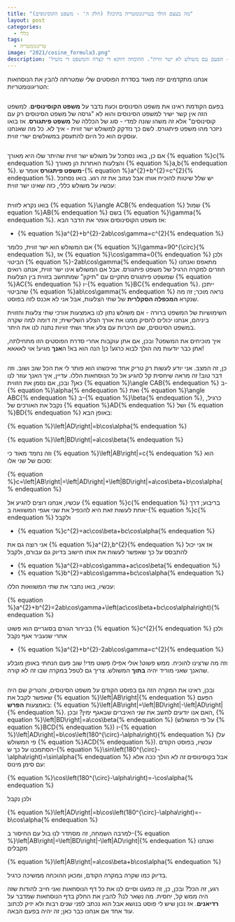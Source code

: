 ```yaml
---
title: "מה בעצם הולך בטריגונומטריה בתיכון? (חלק ה' - משפט הקוסינוסים)"
layout: post
categories:
  - כללי
tags:
  - טריגונומטריה
image: "2021/cosine_formula3.png"
description: 'משפט הקוסינוסים הוא לא "משפט הסינוסים 2 - הנקמה" אלא יותר "משפט פיתגורס 2 - הפעם עם משולש לא ישר זווית". ההוכחה דווקא די קצרה והמשפט די מועיל'
---
```


אנחנו מתקדמים יפה מאוד בסדרת הפוסטים שלי שמטרתה להבין את הנוסחאות הטריגונומטריות:

<img src="{{site.baseurl}}{{site.post_images}}/2021/trigo_formulas.png" alt=""/>

בפעם הקודמת ראינו את משפט הסינוסים וכעת נדבר על <strong>משפט הקוסינוסים</strong>. למשפט הזה אין קשר ישיר למשפט הסינוסים והוא לא "גרסה של משפט הסינוסים רק עם קוסינוסים" אלא זה משהו שונה למדי - סוג של הכללה של <strong>משפט פיתגורס</strong>. אז בואו ניזכר מהו משפט פיתגורס. לשם כך נזדקק למשולש ישר זווית - איך לא. כל מה שאנחנו עוסקים הוא כל היום להתעסק במשולשים ישרי זווית.

<img src="{{site.baseurl}}{{site.post_images}}/2021/cosine_formula1.png" alt=""/>

אם כן, בואו נסתכל על משולש ישר זווית שהיתר שלו היא מאורך {% equation %}c{% endequation %} והצלעות האחרות הן מאורך {% equation %}a,b{% endequation %}. <strong>משפט פיתגורס</strong> אומר ש-{% equation %}a^{2}+b^{2}=c^{2}{% endequation %}. יש שלל שיטות להוכיח אותו אבל נעזוב את זה רגע. בואו נסתכל עכשיו על משולש כללי, כזה שאינו ישר זווית:

<img src="{{site.baseurl}}{{site.post_images}}/2021/cosine_formula2.png" alt=""/>

בואו נקרא לזווית {% equation %}\angle ACB{% endequation %} שמול {% equation %}AB{% endequation %} בשם {% equation %}\gamma{% endequation %}. אז משפט הקוסינוסים אומר את הדבר הבא:

<ul> <li>{% equation %}a^{2}+b^{2}-2ab\cos\gamma=c^{2}{% endequation %}</li>

</ul>

אם המשולש הוא ישר זווית, כלומר {% equation %}\gamma=90^{\circ}{% endequation %}, אז {% equation %}\cos\gamma=0{% endequation %} ולכן הביטוי {% equation %}-2ab\cos\gamma{% endequation %} מתאפס ואנחנו חוזרים למקרה הרגיל של משפט פיתגורס. אבל אם המשולש אינו ישר זווית, אנחנו רואים שמשפט פיתגורס מתקיים עם "תיקון" שמתחשב בזווית בין הצלעות {% equation %}AC{% endequation %} ו-{% equation %}BC{% endequation %}. ייתכן שהביטוי {% equation %}ab\cos\gamma{% endequation %} נראה מוכר; זה מה שנקרא <strong>המכפלה הסקלרית</strong> של שתי הצלעות, אבל אני לא אכנס לזה בפוסט.

השימושיות של המשפט ברורה - אם משולש נתון לנו באמצעות אורכי שתי צלעות והזווית ביניהם, אנחנו יכולים להסיק ממנו את אורך הצלע השלישית; זה דומה למה שקרה במשפט הסינוסים, שם היכרות עם צלע אחד ושתי זוויות נתנה לנו את היתר.

איך מוכיחים את המשפט? ובכן, אם אתן עוקבות אחרי סדרת הפוסטים הזו מתחילתה, אתן כבר יודעות מה הולך לבוא כרגע! כן! הנה הוא בא! ה<strong>אנך</strong> מגיע! אוי לאאאא!

<img src="{{site.baseurl}}{{site.post_images}}/2021/cosine_formula3.png" alt=""/>

כן, זה המצב. אני יודע לעשות רק טריק אחד ואיכשהו הוא פותר לי את הכל שוב ושוב. וזה דבר טוב! זה מראה שיחסית קל להגיע אל כל הנוסחאות הללו. עדיין, איך האנך עוזר לנו כאן? ובכן, אם נסמן את הזווית {% equation %}\angle CAB{% endequation %} ב-{% equation %}\alpha{% endequation %} ואת {% equation %}\angle ABC{% endequation %} ב-{% equation %}\beta{% endequation %}, כרגיל, נקבל את האורכים של {% equation %}AD{% endequation %} ושל {% equation %}BD{% endequation %} באופן הבא:

{% equation %}\left|AD\right|=b\cos\alpha{% endequation %}

{% equation %}\left|BD\right|=a\cos\beta{% endequation %}

וזה נחמד מאוד כי {% equation %}\left|AB\right|=c{% endequation %} הוא סכום של שני אלו:

{% equation %}c=\left|AB\right|=\left|AD\right|+\left|BD\right|=a\cos\beta+b\cos\alpha{% endequation %}

עכשיו, אנחנו רוצים להגיע אל {% equation %}c{% endequation %} בריבוע; דרך אחת לעשות זאת היא להכפיל את שני אגפי המשוואה ב-{% equation %}c{% endequation %} ולקבל

<ul> <li>{% equation %}c^{2}=ac\cos\beta+bc\cos\alpha{% endequation %}</li>

</ul>

אני רוצה גם את {% equation %}a^{2},b^{2}{% endequation %} אז אני יכול להתבסס על כך שאפשר לעשות את אותו חישוב בדיוק גם עבורם, ולקבל

<ul> <li>{% equation %}a^{2}=ab\cos\gamma+ac\cos\beta{% endequation %}</li>


<li>{% equation %}b^{2}=ab\cos\gamma+bc\cos\alpha{% endequation %}</li>

</ul>

עכשיו, בואו נחבר את שתי המשוואות הללו:

{% equation %}a^{2}+b^{2}=2ab\cos\gamma+\left(ac\cos\beta+bc\cos\alpha\right){% endequation %}

בבירור הגורם בסוגריים הוא פשוט {% equation %}c^{2}{% endequation %} ולכן אחרי שנעביר אגף נקבל

<ul> <li>{% equation %}a^{2}+b^{2}-2ab\cos\gamma=c^{2}{% endequation %}</li>

</ul>

וזה מה שרצינו להוכיח. ממש פשוט! אולי אפילו פשוט מדי! שוב פעם הנחתי באופן מובלע שהאנך שאני מוריד יהיה <strong>בתוך</strong> המשולש. צריך גם לטפל במקרה שבו זה לא קורה.

<img src="{{site.baseurl}}{{site.post_images}}/2021/cosine_formula4.png" alt=""/>

ובכן, ראינו את המקרה הזה גם בפוסט הקודם על משפט הסינוסים, והטריק שם היה שאפשר לקבל את {% equation %}\left|AB\right|{% endequation %} הפעם באמצעות <strong>הפרש</strong>: {% equation %}\left|AB\right|=\left|BD\right|-\left|AD\right|{% endequation %}. האם אנו יודעים לחשב את שני האיברים שבאגף ימין? ובכן, {% equation %}\left|BD\right|=a\cos\beta{% endequation %} (על פי המשולש {% equation %}BCD{% endequation %}) ו-{% equation %}\left|AD\right|=b\cos\left(180^{\circ}-\alpha\right){% endequation %} (על פי המשולש {% equation %}ACD{% endequation %}). עכשיו, בפוסט הקודם הסתמכנו על כך ש-{% equation %}\sin\left(180^{\circ}-\alpha\right)=\sin\alpha{% endequation %} אבל בקוסינוסים זה לא הולך ככה אלא עם סימן מינוס:

{% equation %}\cos\left(180^{\circ}-\alpha\right)=-\cos\alpha{% endequation %}

ולכן נקבל

{% equation %}\left|AD\right|=b\cos\left(180^{\circ}-\alpha\right)=-b\cos\alpha{% endequation %}

למרבה השמחה, זה מסתדר לנו בול עם החיסור ב-{% equation %}\left|AB\right|=\left|BD\right|-\left|AD\right|{% endequation %} ואנחנו מקבלים

{% equation %}\left|AB\right|=a\cos\beta+b\cos\alpha{% endequation %}

בדיוק כמו שקרה במקרה הקודם, ומכאן ההוכחה ממשיכה כרגיל.

רגע, זה הכל? ובכן, כן, זה כמעט וסיים לנו את כל דף הנוסחאות ואני חייב להודות שזה היה ממש קל, יחסית. מה נשאר לנו? להבין את החלק בדף הנוסחאות שמדבר על <strong>רדיאנים</strong>. אז נכון שיש לי פוסט בנושא אבל הוא נכתב לפני שנים רבות ולא יזיק לכתוב עוד אחד אם אנחנו כבר כאן; זה יהיה בפעם הבאה. 